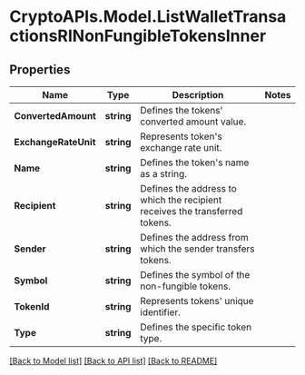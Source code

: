 # CryptoAPIs.Model.ListWalletTransactionsRINonFungibleTokensInner

## Properties

Name | Type | Description | Notes
------------ | ------------- | ------------- | -------------
**ConvertedAmount** | **string** | Defines the tokens&#39; converted amount value. | 
**ExchangeRateUnit** | **string** | Represents token&#39;s exchange rate unit. | 
**Name** | **string** | Defines the token&#39;s name as a string. | 
**Recipient** | **string** | Defines the address to which the recipient receives the transferred tokens. | 
**Sender** | **string** | Defines the address from which the sender transfers tokens. | 
**Symbol** | **string** | Defines the symbol of the non-fungible tokens. | 
**TokenId** | **string** | Represents tokens&#39; unique identifier. | 
**Type** | **string** | Defines the specific token type. | 

[[Back to Model list]](../README.md#documentation-for-models) [[Back to API list]](../README.md#documentation-for-api-endpoints) [[Back to README]](../README.md)

